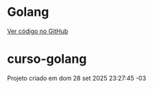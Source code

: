 # Golang

[Ver código no GitHub](https://github.com/Estudosecursos/curso-golang)

# curso-golang

Projeto criado em dom 28 set 2025 23:27:45 -03
